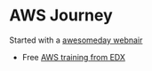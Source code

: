 # AWS Journey

Started with a [awesomeday webnair]
- Free [AWS training from EDX]


[awesomeday webnair]:<https://aws.amazon.com/events/awsome-day/awsome-day-online/?trk=em_awsomeday_q4_en_od_inv_1&trkcampaign=awsome-day-online>
[AWS training from EDX]:<edx.org/course/aws-developer-building-on-aws>
